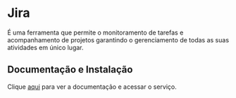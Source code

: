 # Jira

É uma ferramenta que permite o monitoramento de tarefas e acompanhamento de projetos garantindo o gerenciamento de todas as suas atividades em único lugar.

## Documentação e Instalação

Clique [aqui](https://www.atlassian.com/br/software/jira) para ver a documentação e acessar o serviço.

